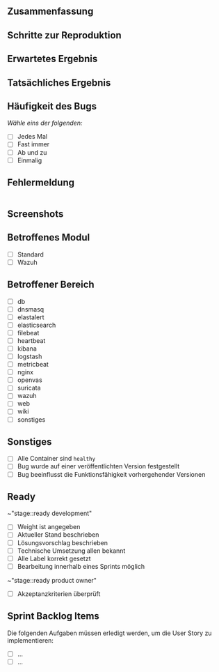 ## Zusammenfassung

## Schritte zur Reproduktion

## Erwartetes Ergebnis

## Tatsächliches Ergebnis

## Häufigkeit des Bugs
*Wähle eins der folgenden:*
- [ ] Jedes Mal
- [ ] Fast immer
- [ ] Ab und zu
- [ ] Einmalig

## Fehlermeldung
```

```

## Screenshots

## Betroffenes Modul
- [ ] Standard
- [ ] Wazuh

## Betroffener Bereich
- [ ] db
- [ ] dnsmasq
- [ ] elastalert
- [ ] elasticsearch
- [ ] filebeat
- [ ] heartbeat
- [ ] kibana
- [ ] logstash
- [ ] metricbeat
- [ ] nginx
- [ ] openvas
- [ ] suricata
- [ ] wazuh
- [ ] web
- [ ] wiki
- [ ] sonstiges

## Sonstiges
- [ ] Alle Container sind `healthy`
- [ ] Bug wurde auf einer veröffentlichten Version festgestellt
- [ ] Bug beeinflusst die Funktionsfähigkeit vorhergehender Versionen

## Ready
~"stage::ready development" 
- [ ] Weight ist angegeben
- [ ] Aktueller Stand beschrieben
- [ ] Lösungsvorschlag beschrieben
- [ ] Technische Umsetzung allen bekannt
- [ ] Alle Label korrekt gesetzt
- [ ] Bearbeitung innerhalb eines Sprints möglich

~"stage::ready product owner"
- [ ] Akzeptanzkriterien überprüft

## Sprint Backlog Items
Die folgenden Aufgaben müssen erledigt werden, um die User Story zu implementieren:
- [ ] ...
- [ ] ...